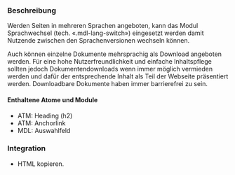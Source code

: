 ### Beschreibung

Werden Seiten in mehreren Sprachen angeboten, kann das Modul Sprachwechsel (tech. «.mdl-lang-switch») eingesetzt werden damit Nutzende zwischen den Sprachenversionen wechseln können.
 
Auch können einzelne Dokumente mehrsprachig als Download angeboten werden. Für eine hohe Nutzerfreundlichkeit und einfache Inhaltspflege sollten jedoch Dokumentendownloads wenn immer möglich vermieden werden und dafür der entsprechende Inhalt als Teil der Webseite präsentiert werden. Downloadbare Dokumente haben immer barrierefrei zu sein. 

#### Enthaltene Atome und Module
* ATM: Heading (h2)
* ATM: Anchorlink
* MDL: Auswahlfeld


### Integration

* HTML kopieren.
